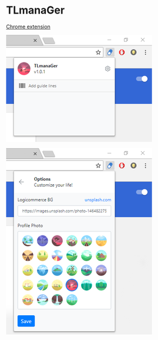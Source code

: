 # TLmanaGer
[Chrome extension](https://chrome.google.com/webstore/detail/tlmanager/jaimlomiojjmdhipacahmpnfefpbbeig)

![Demo image one](https://raw.githubusercontent.com/joelthorner/TLmanaGer/master/demo-1.png)

![Demo image two](https://raw.githubusercontent.com/joelthorner/TLmanaGer/master/demo-2.png)
